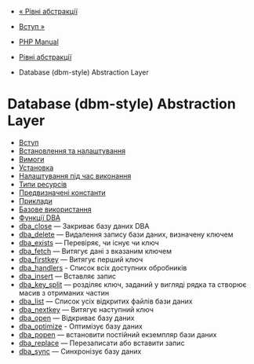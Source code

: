 - [« Рівні абстракції](refs.database.abstract.md)
- [Вступ »](intro.dba.md)

- [PHP Manual](index.md)
- [Рівні абстракції](refs.database.abstract.md)
- Database (dbm-style) Abstraction Layer

# Database (dbm-style) Abstraction Layer

- [Вступ](intro.dba.md)
- [Встановлення та налаштування](dba.setup.md)
- [Вимоги](dba.requirements.md)
- [Установка](dba.installation.md)
- [Налаштування під час виконання](dba.configuration.md)
- [Типи ресурсів](dba.resources.md)
- [Предвизначені константи](dba.constants.md)
- [Приклади](dba.examples.md)
- [Базове використання](dba.example.md)
- [Функції DBA](ref.dba.md)
- [dba_close](function.dba-close.md) — Закриває базу даних DBA
- [dba_delete](function.dba-delete.md) — Видалення запису бази
даних, визначену ключем
- [dba_exists](function.dba-exists.md) — Перевіряє, чи існує
чи ключ
- [dba_fetch](function.dba-fetch.md) — Витягує дані з
вказаним ключем
- [dba_firstkey](function.dba-firstkey.md) — Витягує перший
ключ
- [dba_handlers](function.dba-handlers.md) - Список всіх
доступних обробників
- [dba_insert](function.dba-insert.md) — Вставляє запис
- [dba_key_split](function.dba-key-split.md) — розділяє ключ,
заданий у вигляді рядка та створює масив з отриманих частин
- [dba_list](function.dba-list.md) — Список усіх відкритих файлів
бази даних
- [dba_nextkey](function.dba-nextkey.md) — Витягує наступний
ключ
- [dba_open](function.dba-open.md) — Відкриває базу даних
- [dba_optimize](function.dba-optimize.md) - Оптимізує базу
даних
- [dba_popen](function.dba-popen.md) — встановити постійний
екземпляр бази даних
- [dba_replace](function.dba-replace.md) — Перезаписати або
вставити запис
- [dba_sync](function.dba-sync.md) — Синхронізує базу даних
